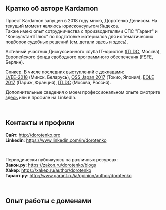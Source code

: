  
## Кратко об авторе Kardamon

Проект Kardamon запущен в 2018 году мною, Доротенко Денисом. На текущий момент являюсь юрисконсультом Яндекса.<br/>
Также имею опыт сотрудничества с производителями СПС "Гарант" и "КонсультантПлюс" по подготовке материалов для их тематических подборок судебных решений (см. детали [здесь](http://www.garant.ru/products/ipo/editions/vesti/542793/8/) и [здесь](http://www.consultant.ru/about/presscenter/news/2006/11/article743/)).

Активный участник Дискуссионного клуба IT-юристов ([ITLDC](https://www.linkedin.com/groups/3865787), Москва), Европейского фонда свободного программного обеспечения ([FSFE](https://fsfe.org/), Берлин).<br/>

Спикер. В числе последних выступлений с докладами: <br/>[LVEE-2018](https://vimeo.com/287831188) (Минск, Беларусь), [OSS Japan 2017](https://ossalsjp18.sched.com/event/EaY1/legal-audit-before-source-code-disclosure-denis-dorotenko-yandex) (Токио, Япония), [EOLE 2017](https://www.lemondedudroit.fr/on-en-parle/54940-eole-european-opensource-free-software-law-event-2017-best-practices-and-tools-for-managing-free-software-a-new-emerging-common.html) (Париж, Франция), [ITLDC](http://epam.ru/rus/events/view/vstrecha-diskussionnogo-kluba-yuristov-it-otrasli-91340) (Москва, Россия).


Дополнительные сведения о моем профессиональном опыте смотрите [здесь](https://dorotenko.pro/cv-ru/) или в профиле на LinkedIn.

<br/>

## Контакты и профили

**Сайт**: http://dorotenko.pro <br/>
**Linkedin**: https://www.linkedin.com/in/dorotenko <br/>

<br/>

Периодически публикуюсь на различных ресурсах: <br/>
**Закон.ру**: https://zakon.ru/dorotenko/blogs <br/>
**Xakep**: https://xakep.ru/author/dorotenko <br/>
**Гарант.ру**: http://www.garant.ru/ia/opinion/author/dorotenko <br/>

<br/>

## Опыт работы с доменами

